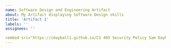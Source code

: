 ```yaml
---
name: Software Design and Engineering Artifact
about: My Artifact displaying Software Design skills
title: 'Artifact 1'
labels: ''
assignees: ''

<embed src="https://sdayball1.github.io/CS 405 Security Policy Sam Dayball-final - CS499 .pdf" width="100%" height="850px"/>
---
```


